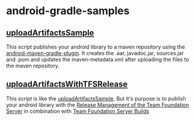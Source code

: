 # android-gradle-samples

## [uploadArtifactsSample](./uploadArtifactsSample.gradle)
This script publishes your android library to a maven repository using the [android-maven-gradle-plugin](https://github.com/dcendents/android-maven-gradle-plugin). It creates the .aar, javadoc.jar, sources.jar and .pom and updates the maven-metadata.xml after uploading the files to the maven repository.

## [uploadArtifactsWithTFSRelease](./uploadArtifactsWithTFSRelease.gradle)
This script is like the [uploadArtifactsSample](./uploadArtifactsSample.gradle). But it's purpose is to publish your android library with the [Release Management of the Team Foundation Server](https://www.visualstudio.com/en-us/features/release-management-vs.aspx) in combination with [Team Foundation Server Builds](https://www.visualstudio.com/en-us/docs/build/overview)
